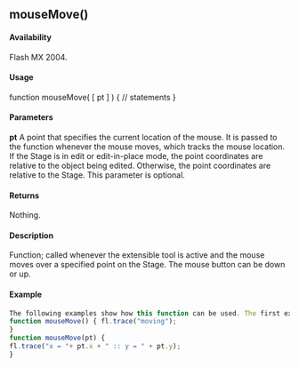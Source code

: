 ## mouseMove()

#### Availability

Flash MX 2004.

#### Usage

function mouseMove( \[ pt \] ) {
// statements
}

#### Parameters

**pt** A point that specifies the current location of the mouse. It is passed to the function whenever the mouse moves, which tracks the mouse location. If the Stage is in edit or edit-in-place mode, the point coordinates are relative to the object being edited. Otherwise, the point coordinates are relative to the Stage. This parameter is optional.

#### Returns

Nothing.

#### Description

Function; called whenever the extensible tool is active and the mouse moves over a specified point on the Stage. The mouse button can be down or up.

#### Example

```javascript
The following examples show how this function can be used. The first example displays a message in the Output panel that the mouse is being moved. The second example displays the *x* and *y* coordinates of the mouse’s location as it moves.
function mouseMove() { fl.trace("moving");
}
function mouseMove(pt) {
fl.trace("x = "+ pt.x + " :: y = " + pt.y);
}

```